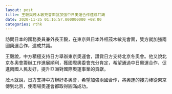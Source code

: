 ```yaml
---
layout: post
title: 王毅與茂木敏充會面就加強中日奧運合作達成共識
date: 2020-11-25 01:16:57.000000000 +08:00
categories: rthk
---
```


訪問日本的國務委員兼外長王毅，在東京與日本外相茂木敏充會面，雙方就加強兩國奧運合作，達成共識。

王毅說，中方積極支持日方舉辦東京奧運會，讚賞日方支持北京冬奧會。他又說北京冬奧會籌辦工作進展順利，獲國際奧委會充分肯定，希望通過中日奧運合作，促進兩國人民友好，提升亞洲對國際奧運事業的貢獻。

茂木就說，日方支持中方辦好冬奧會，希望加強兩國合作，將奧運的接力棒從東京傳到北京，使兩場奧運會都取得圓滿成功。
